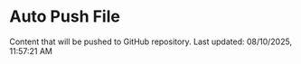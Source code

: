 # Auto Push File

Content that will be pushed to GitHub repository.
Last updated: 08/10/2025, 11:57:21 AM